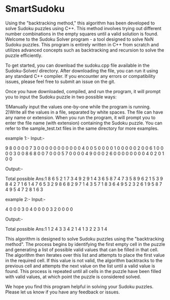 # SmartSudoku
Using the "backtracking method," this algorithm has been developed to solve Sudoku puzzles using C++. This method involves trying out different number combinations in the empty squares until a valid solution is found.
Welcome to the Sudoku Solver program - a tool designed to solve NxN Sudoku puzzles. This program is entirely written in C++ from scratch and utilizes advanced concepts such as backtracking and recursion to solve the puzzle efficiently.

To get started, you can download the sudoku.cpp file available in the Sudoku-Solver/ directory. After downloading the file, you can run it using any standard C++ compiler. If you encounter any errors or compatibility issues, please feel free to submit an issue on the git.

Once you have downloaded, compiled, and run the program, it will prompt you to input the Sudoku puzzle in two possible ways:

1)Manually input the values one-by-one while the program is running.
2)Write all the values in a file, separated by white spaces. The file can have any name or extension. When you run the program, it will prompt you to enter the file name (with extension) containing the Sudoku puzzle. You can refer to the sample_test.txt files in the same directory for more examples.

example 1:-
Input:-

9
8 0 0 0 0 7 3 0 0
0 0 0 0 0 0 0 0 0
4 0 0 5 0 0 0 0 1
0 0 0 0 0 2 0 0 6
1 0 0 0 0 3 0 0 8
6 8 0 0 7 0 0 0 5
7 0 0 0 0 4 9 0 0
0 2 6 0 0 0 0 0 0
0 0 4 0 2 0 1 0 0

Output:-

Total possible Ans:1
8 6 5 2 1 7 3 4 9 
2 9 1 4 3 6 5 8 7 
4 7 3 5 8 9 6 2 1 
5 3 9 8 4 2 7 1 6 
1 4 7 6 5 3 2 9 8 
6 8 2 9 7 1 4 3 5 
7 1 8 3 6 4 9 5 2 
3 2 6 1 9 5 8 7 4 
9 5 4 7 2 8 1 6 3

example 2:-
Input:-

4
0 0 0 3
0 4 0 0
0 0 3 2
0 0 0 0

Output:-

Total possible Ans:1
1 2 4 3 
3 4 2 1 
4 1 3 2 
2 3 1 4

This algorithm is designed to solve Sudoku puzzles using the "backtracking method". The process begins by identifying the first empty cell in the puzzle and generating a list of possible valid values that can be filled in that cell. The algorithm then iterates over this list and attempts to place the first value in the required cell. If this value is not valid, the algorithm backtracks to the previous cell and attempts the next value on the list until a valid value is found. This process is repeated until all cells in the puzzle have been filled with valid values, at which point the puzzle is considered solved.

We hope you find this program helpful in solving your Sudoku puzzles. Please let us know if you have any feedback or issues.

